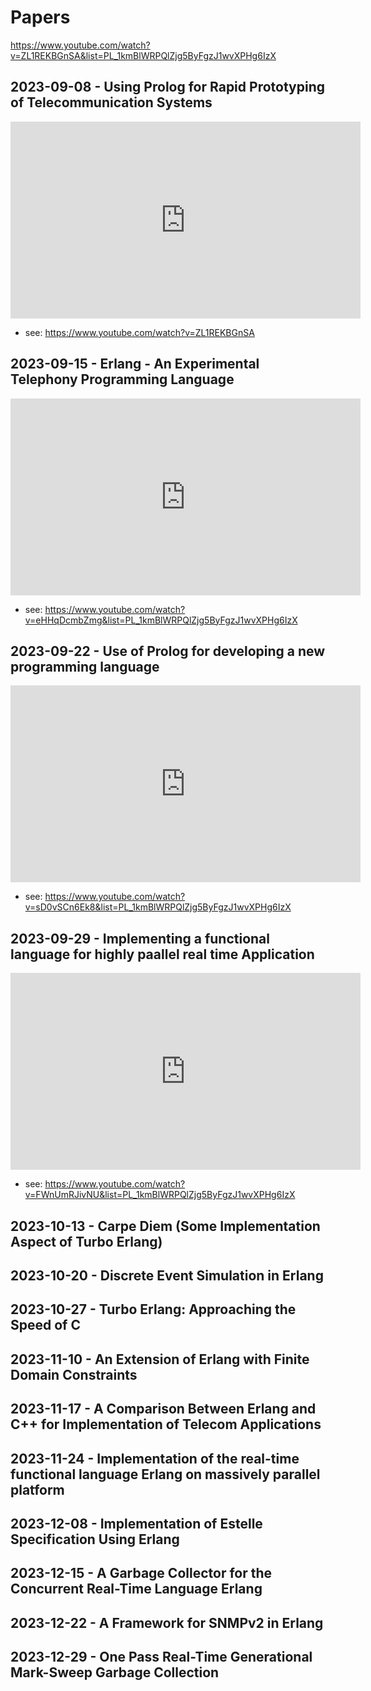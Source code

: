 # Papers

https://www.youtube.com/watch?v=ZL1REKBGnSA&list=PL_1kmBlWRPQlZjg5ByFgzJ1wvXPHg6IzX

## 2023-09-08 - Using Prolog for Rapid Prototyping of Telecommunication Systems

<iframe width="560" height="315" src="https://www.youtube.com/embed/ZL1REKBGnSA?si=tt-K0HcKG55hNzLy" title="YouTube video player" frameborder="0" allow="accelerometer; autoplay; clipboard-write; encrypted-media; gyroscope; picture-in-picture; web-share" allowfullscreen></iframe>

 - see: https://www.youtube.com/watch?v=ZL1REKBGnSA

## 2023-09-15 - Erlang - An Experimental Telephony Programming Language

<iframe width="560" height="315" src="https://www.youtube.com/embed/eHHqDcmbZmg?si=mGHkNu9zon-ESTDN" title="YouTube video player" frameborder="0" allow="accelerometer; autoplay; clipboard-write; encrypted-media; gyroscope; picture-in-picture; web-share" allowfullscreen></iframe>

 - see: https://www.youtube.com/watch?v=eHHqDcmbZmg&list=PL_1kmBlWRPQlZjg5ByFgzJ1wvXPHg6IzX

## 2023-09-22 - Use of Prolog for developing a new programming language

<iframe width="560" height="315" src="https://www.youtube.com/embed/sD0vSCn6Ek8?si=sNvhSy8aDq1jgJwv" title="YouTube video player" frameborder="0" allow="accelerometer; autoplay; clipboard-write; encrypted-media; gyroscope; picture-in-picture; web-share" allowfullscreen></iframe>

 - see: https://www.youtube.com/watch?v=sD0vSCn6Ek8&list=PL_1kmBlWRPQlZjg5ByFgzJ1wvXPHg6IzX

## 2023-09-29 - Implementing a functional language for highly paallel real time Application

<iframe width="560" height="315" src="https://www.youtube.com/embed/FWnUmRJivNU?si=EH7QXmq5hVOMEJC8" title="YouTube video player" frameborder="0" allow="accelerometer; autoplay; clipboard-write; encrypted-media; gyroscope; picture-in-picture; web-share" allowfullscreen></iframe>

 - see: https://www.youtube.com/watch?v=FWnUmRJivNU&list=PL_1kmBlWRPQlZjg5ByFgzJ1wvXPHg6IzX

## 2023-10-13 - Carpe Diem (Some Implementation Aspect of Turbo Erlang)

## 2023-10-20 - Discrete Event Simulation in Erlang

## 2023-10-27 - Turbo Erlang: Approaching the Speed of C

## 2023-11-10 - An Extension of Erlang with Finite Domain Constraints

## 2023-11-17 - A Comparison Between Erlang and C++ for Implementation of Telecom Applications

## 2023-11-24 - Implementation of the real-time functional language Erlang on massively parallel platform

## 2023-12-08 - Implementation of Estelle Specification Using Erlang

## 2023-12-15 - A Garbage Collector for the Concurrent Real-Time Language Erlang

## 2023-12-22 - A Framework for SNMPv2 in Erlang

## 2023-12-29 - One Pass Real-Time Generational Mark-Sweep Garbage Collection
